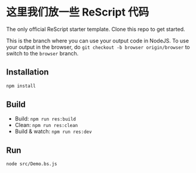 # 这里我们放一些 ReScript 代码
 
The only official ReScript starter template. Clone this repo to get started.

This is the branch where you can use your output code in NodeJS. To use your output in the browser, do `git checkout -b browser origin/browser` to switch to the `browser` branch.

## Installation

```sh
npm install
```

## Build

- Build: `npm run res:build`
- Clean: `npm run res:clean`
- Build & watch: `npm run res:dev`

## Run

```sh
node src/Demo.bs.js
```
